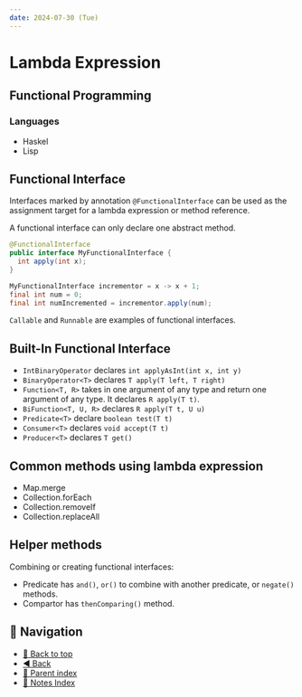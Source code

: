 ```yaml
---
date: 2024-07-30 (Tue)
---
```


# Lambda Expression

## Functional Programming

### Languages

- Haskel
- Lisp

## Functional Interface

Interfaces marked by annotation `@FunctionalInterface` can be used as the
assignment target for a lambda expression or method reference.

A functional interface can only declare one abstract method.

```java
@FunctionalInterface
public interface MyFunctionalInterface {
  int apply(int x);
}

MyFunctionalInterface incrementor = x -> x + 1;
final int num = 0;
final int numIncremented = incrementor.apply(num);
```

`Callable` and `Runnable` are examples of functional interfaces.

## Built-In Functional Interface

- `IntBinaryOperator` declares `int applyAsInt(int x, int y)`
- `BinaryOperator<T>` declares `T apply(T left, T right)`
- `Function<T, R>` takes in one argument of any type and return one argument of
  any type. It declares `R apply(T t)`.
- `BiFunction<T, U, R>` declares `R apply(T t, U u)`
- `Predicate<T>` declare `boolean test(T t)`
- `Consumer<T>` declares `void accept(T t)`
- `Producer<T>` declares `T get()`

## Common methods using lambda expression

- Map.merge
- Collection.forEach
- Collection.removeIf
- Collection.replaceAll

## Helper methods

Combining or creating functional interfaces:

- Predicate has `and()`, `or()` to combine with another predicate, or `negate()`
  methods.
- Compartor has `thenComparing()` method.

## 🧭 Navigation

- [🔼 Back to top](#lambda-expression)
- [◀️ Back](index.md)
- [🔖 Parent index](index.md)
- [📑 Notes Index](../../index.md)
